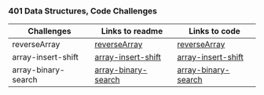 ### 401 Data Structures, Code Challenges


|    Challenges     |                  Links to readme                        |           Links to code                            |
|-------------------|---------------------------------------------------------|----------------------------------------------------|
|  reverseArray     | [reverseArray](challenges/reverseArray/readme.md)       | [reverseArray](challenges/reverseArray/app/src/main/java/reverseArray/App.java)  |
|  array-insert-shift    | [array-insert-shift](challenges/array-insert-shift/readme.md)       | [array-insert-shift](challenges/array-insert-shift/app/src/main/java/array/insert/shift/App.java)  |
|  array-binary-search     | [array-binary-search](challenges/array-binary-search/readme.md)       | [array-binary-search](challenges/array-binary-search/app/src/main/java/array/binary/search/App.java)  |
